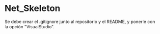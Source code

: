 # Net_Skeleton

Se debe crear el .gitignore junto al repositorio y el README, y ponerle con la opción "VisualStudio".
